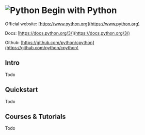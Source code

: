 # ![Python](https://rawgit.com/asankasri/begin-with-it-alpha/master/icons/python_128x128.png "Python") Begin with Python

Official website: [https://www.python.org](https://www.python.org)

Docs: [https://docs.python.org/3/](https://docs.python.org/3/)

Github: [https://github.com/python/cpython](https://github.com/python/cpython)

## Intro

Todo

## Quickstart

Todo

## Courses & Tutorials

Todo
